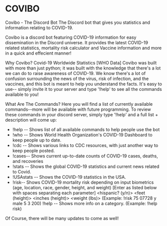 # COVIBO


Covibo - The Discord Bot
The Discord bot that gives you statistics and information relating to COVID-19.

Covibo is a discord bot featuring COVID-19 information for easy dissemination in the Discord universe. 
It provides the latest COVID-19 related statistics, mortality risk calculator and Vaccine information and more in a quick and effecient manner!


Why Covibo?
Covid-19 Worldwide Statistics [WHO Data]
Covibo was built with more than just python; it was built with the knowledge that there's a lot we can do to raise awareness of COVID-19. We know there's a lot of confusion surrounding the news of the virus, risk of infection, and the vaccines, and this bot is meant to help you understand the facts. It's easy to use-- simply invite it to your server and type '!help' to see all the commands available to you!

What Are The Commands?
Here you will find a list of currently available commands--more will be available with future programming. To review these commands in your discord server, simply type '!help' and a full list + description will come up:
- !help --         Shows list of all available commands to help people use the bot
- !who --          Shows World Health Organization's COVID-19 Dashboard to keep people up to date.
- !cdc --          Shows various links to CDC resources, with just another way to keep people posted.
- !cases--         Shows current up-to-date counts of COVID-19 cases, deaths, and recoveries
- !stats --        Shows the global COVID-19 statistics and current news related to Covid.
- !USAstats --     Shows the COVID-19 statistics in the USA.
- !risk--          Shows COVID-19 mortality risk depending on input biometrics (age, location, race, gender, height, 
                      and weight) [Enter as listed below with spaces separating each parameter]
                      <age> <zip code> <hispanic? (y/n)> <gender> <feet (height)> <inches (height)> <weight (lbs)>
                     (Example: !risk 75 07728 y male 5 3 200)
!help<category> -- Shows more info on a category. (Example: !help risk)
  
Of Course, there will be many updates to come as well!
